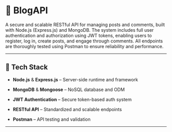 # 📝 BlogAPI

A secure and scalable RESTful API for managing posts and comments, built with Node.js (Express.js) and MongoDB. The system includes full user authentication and authorization using JWT tokens, enabling users to register, log in, create posts, and engage through comments. All endpoints are thoroughly tested using Postman to ensure reliability and performance.

---
## 🔧 Tech Stack

- **Node.js** & **Express.js** – Server-side runtime and framework

- **MongoDB** & **Mongoose** – NoSQL database and ODM

- **JWT Authentication** – Secure token-based auth system

- **RESTful API** – Standardized and scalable endpoints

- **Postman** – API testing and validation

---
